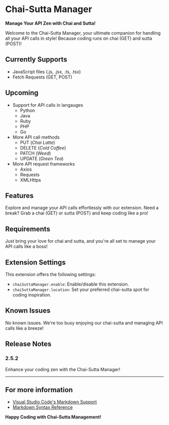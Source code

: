 # Chai-Sutta Manager
**Manage Your API Zen with Chai and Sutta!**

Welcome to the Chai-Sutta Manager, your ultimate companion for handling all your API calls in style! Because coding runs on chai (GET) and sutta (POST)!

## Currently Supports

- JavaScript files (.js, .jsx, .ts, .tsx)
- Fetch Requests (GET, POST)

## Upcoming

- Support for API calls in langauges
  - Python
  - Java
  - Ruby
  - PHP
  - Go
- More API call methods
  - PUT (_Chai Latte_)
  - DELETE (_Cold Coffee_)
  - PATCH (_Weed_)
  - UPDATE (_Green Tea_)
- More API request frameworks
  - Axios
  - Requests
  - XMLHttps

## Features

Explore and manage your API calls effortlessly with our extension. Need a break? Grab a chai (GET) or sutta (POST) and keep coding like a pro!

## Requirements

Just bring your love for chai and sutta, and you're all set to manage your API calls like a boss!

## Extension Settings

This extension offers the following settings:

* `chaiSuttaManager.enable`: Enable/disable this extension.
* `chaiSuttaManager.location`: Set your preferred chai-sutta spot for coding inspiration.

## Known Issues

No known issues. We're too busy enjoying our chai-sutta and managing API calls like a breeze!

## Release Notes

### 2.5.2

Enhance your coding zen with the Chai-Sutta Manager!

---
## For more information

* [Visual Studio Code's Markdown Support](http://code.visualstudio.com/docs/languages/markdown)
* [Markdown Syntax Reference](https://help.github.com/articles/markdown-basics/)

**Happy Coding with Chai-Sutta Management!**
